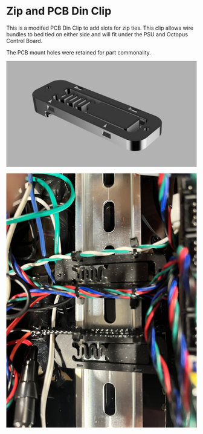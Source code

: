 
# Zip and PCB Din Clip

This is a modifed PCB Din Clip to add slots for zip ties. This clip allows wire bundles to bed tied on either side and will fit under the PSU and Octopus Control Board. 

The PCB mount holes were retained for part commonality.  

![cad](images/cad.jpg)

![picture](images/IMG_2081.JPG)